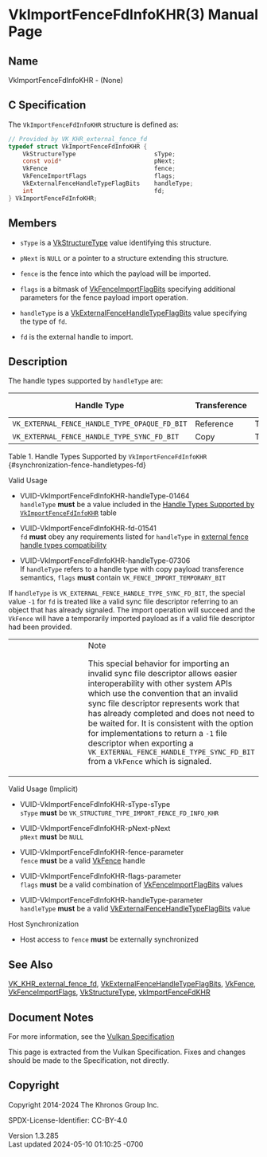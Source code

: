 # VkImportFenceFdInfoKHR(3) Manual Page

## Name

VkImportFenceFdInfoKHR - (None)



## <a href="#_c_specification" class="anchor"></a>C Specification

The `VkImportFenceFdInfoKHR` structure is defined as:

``` c
// Provided by VK_KHR_external_fence_fd
typedef struct VkImportFenceFdInfoKHR {
    VkStructureType                      sType;
    const void*                          pNext;
    VkFence                              fence;
    VkFenceImportFlags                   flags;
    VkExternalFenceHandleTypeFlagBits    handleType;
    int                                  fd;
} VkImportFenceFdInfoKHR;
```

## <a href="#_members" class="anchor"></a>Members

- `sType` is a [VkStructureType](https://registry.khronos.org/vulkan/specs/1.3-extensions/man/html/VkStructureType.html) value identifying
  this structure.

- `pNext` is `NULL` or a pointer to a structure extending this
  structure.

- `fence` is the fence into which the payload will be imported.

- `flags` is a bitmask of
  [VkFenceImportFlagBits](https://registry.khronos.org/vulkan/specs/1.3-extensions/man/html/VkFenceImportFlagBits.html) specifying
  additional parameters for the fence payload import operation.

- `handleType` is a
  [VkExternalFenceHandleTypeFlagBits](https://registry.khronos.org/vulkan/specs/1.3-extensions/man/html/VkExternalFenceHandleTypeFlagBits.html)
  value specifying the type of `fd`.

- `fd` is the external handle to import.

## <a href="#_description" class="anchor"></a>Description

The handle types supported by `handleType` are:

| Handle Type                                   | Transference | Permanence Supported |
|-----------------------------------------------|--------------|----------------------|
| `VK_EXTERNAL_FENCE_HANDLE_TYPE_OPAQUE_FD_BIT` | Reference    | Temporary,Permanent  |
| `VK_EXTERNAL_FENCE_HANDLE_TYPE_SYNC_FD_BIT`   | Copy         | Temporary            |

Table 1. Handle Types Supported by `VkImportFenceFdInfoKHR`
{#synchronization-fence-handletypes-fd}

Valid Usage

- <a href="#VUID-VkImportFenceFdInfoKHR-handleType-01464"
  id="VUID-VkImportFenceFdInfoKHR-handleType-01464"></a>
  VUID-VkImportFenceFdInfoKHR-handleType-01464  
  `handleType` **must** be a value included in the <a
  href="https://registry.khronos.org/vulkan/specs/1.3-extensions/html/vkspec.html#synchronization-fence-handletypes-fd"
  target="_blank" rel="noopener">Handle Types Supported by
  <code>VkImportFenceFdInfoKHR</code></a> table

- <a href="#VUID-VkImportFenceFdInfoKHR-fd-01541"
  id="VUID-VkImportFenceFdInfoKHR-fd-01541"></a>
  VUID-VkImportFenceFdInfoKHR-fd-01541  
  `fd` **must** obey any requirements listed for `handleType` in <a
  href="https://registry.khronos.org/vulkan/specs/1.3-extensions/html/vkspec.html#external-fence-handle-types-compatibility"
  target="_blank" rel="noopener">external fence handle types
  compatibility</a>

- <a href="#VUID-VkImportFenceFdInfoKHR-handleType-07306"
  id="VUID-VkImportFenceFdInfoKHR-handleType-07306"></a>
  VUID-VkImportFenceFdInfoKHR-handleType-07306  
  If `handleType` refers to a handle type with copy payload transference
  semantics, `flags` **must** contain `VK_FENCE_IMPORT_TEMPORARY_BIT`

If `handleType` is `VK_EXTERNAL_FENCE_HANDLE_TYPE_SYNC_FD_BIT`, the
special value `-1` for `fd` is treated like a valid sync file descriptor
referring to an object that has already signaled. The import operation
will succeed and the `VkFence` will have a temporarily imported payload
as if a valid file descriptor had been provided.

<table>
<colgroup>
<col style="width: 50%" />
<col style="width: 50%" />
</colgroup>
<tbody>
<tr class="odd">
<td class="icon"><em></em></td>
<td class="content">Note
<p>This special behavior for importing an invalid sync file descriptor
allows easier interoperability with other system APIs which use the
convention that an invalid sync file descriptor represents work that has
already completed and does not need to be waited for. It is consistent
with the option for implementations to return a <code>-1</code> file
descriptor when exporting a
<code>VK_EXTERNAL_FENCE_HANDLE_TYPE_SYNC_FD_BIT</code> from a
<code>VkFence</code> which is signaled.</p></td>
</tr>
</tbody>
</table>

Valid Usage (Implicit)

- <a href="#VUID-VkImportFenceFdInfoKHR-sType-sType"
  id="VUID-VkImportFenceFdInfoKHR-sType-sType"></a>
  VUID-VkImportFenceFdInfoKHR-sType-sType  
  `sType` **must** be `VK_STRUCTURE_TYPE_IMPORT_FENCE_FD_INFO_KHR`

- <a href="#VUID-VkImportFenceFdInfoKHR-pNext-pNext"
  id="VUID-VkImportFenceFdInfoKHR-pNext-pNext"></a>
  VUID-VkImportFenceFdInfoKHR-pNext-pNext  
  `pNext` **must** be `NULL`

- <a href="#VUID-VkImportFenceFdInfoKHR-fence-parameter"
  id="VUID-VkImportFenceFdInfoKHR-fence-parameter"></a>
  VUID-VkImportFenceFdInfoKHR-fence-parameter  
  `fence` **must** be a valid [VkFence](https://registry.khronos.org/vulkan/specs/1.3-extensions/man/html/VkFence.html) handle

- <a href="#VUID-VkImportFenceFdInfoKHR-flags-parameter"
  id="VUID-VkImportFenceFdInfoKHR-flags-parameter"></a>
  VUID-VkImportFenceFdInfoKHR-flags-parameter  
  `flags` **must** be a valid combination of
  [VkFenceImportFlagBits](https://registry.khronos.org/vulkan/specs/1.3-extensions/man/html/VkFenceImportFlagBits.html) values

- <a href="#VUID-VkImportFenceFdInfoKHR-handleType-parameter"
  id="VUID-VkImportFenceFdInfoKHR-handleType-parameter"></a>
  VUID-VkImportFenceFdInfoKHR-handleType-parameter  
  `handleType` **must** be a valid
  [VkExternalFenceHandleTypeFlagBits](https://registry.khronos.org/vulkan/specs/1.3-extensions/man/html/VkExternalFenceHandleTypeFlagBits.html)
  value

Host Synchronization

- Host access to `fence` **must** be externally synchronized

## <a href="#_see_also" class="anchor"></a>See Also

[VK_KHR_external_fence_fd](https://registry.khronos.org/vulkan/specs/1.3-extensions/man/html/VK_KHR_external_fence_fd.html),
[VkExternalFenceHandleTypeFlagBits](https://registry.khronos.org/vulkan/specs/1.3-extensions/man/html/VkExternalFenceHandleTypeFlagBits.html),
[VkFence](https://registry.khronos.org/vulkan/specs/1.3-extensions/man/html/VkFence.html), [VkFenceImportFlags](https://registry.khronos.org/vulkan/specs/1.3-extensions/man/html/VkFenceImportFlags.html),
[VkStructureType](https://registry.khronos.org/vulkan/specs/1.3-extensions/man/html/VkStructureType.html),
[vkImportFenceFdKHR](https://registry.khronos.org/vulkan/specs/1.3-extensions/man/html/vkImportFenceFdKHR.html)

## <a href="#_document_notes" class="anchor"></a>Document Notes

For more information, see the <a
href="https://registry.khronos.org/vulkan/specs/1.3-extensions/html/vkspec.html#VkImportFenceFdInfoKHR"
target="_blank" rel="noopener">Vulkan Specification</a>

This page is extracted from the Vulkan Specification. Fixes and changes
should be made to the Specification, not directly.

## <a href="#_copyright" class="anchor"></a>Copyright

Copyright 2014-2024 The Khronos Group Inc.

SPDX-License-Identifier: CC-BY-4.0

Version 1.3.285  
Last updated 2024-05-10 01:10:25 -0700
